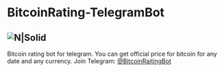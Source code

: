 # BitcoinRating-TelegramBot
![N|Solid](https://www.sendowl.com/blog/images/bitcoin-exchange-rates.png)
---
Bitcoin rating bot for telegram. You can get official price for bitcoin for any date and any currency.
Join Telegram: [@BitcoinRaitingBot](https://t.me/BitcoinRaitingBot)

